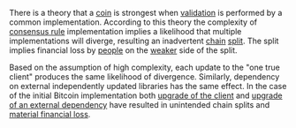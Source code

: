 There is a theory that a [coin](Glossary#coin) is strongest when [validation](Glossary#validation) is performed by a common implementation. According to this theory the complexity of [consensus rule](Glossary#consensus-rules) implementation implies a likelihood that multiple implementations will diverge, resulting an inadvertent [chain](Glossary#chain) [split](Glossary#split). The split implies financial loss by [people](Glossary#person) on the [weaker](Glossary#strong) side of the split.

Based on the assumption of high complexity, each update to the "one true client" produces the same likelihood of divergence. Similarly, dependency on external independently updated libraries has the same effect. In the case of the initial Bitcoin implementation both [upgrade of the client](https://github.com/bitcoin/bips/blob/master/bip-0050.mediawiki) and [upgrade of an external dependency](https://github.com/bitcoin/bips/blob/master/bip-0066.mediawiki#motivation) have resulted in unintended chain splits and [material financial loss](https://cointelegraph.com/news/miners-lost-over-50000-from-the-bitcoin-hardfork-last-weekend).